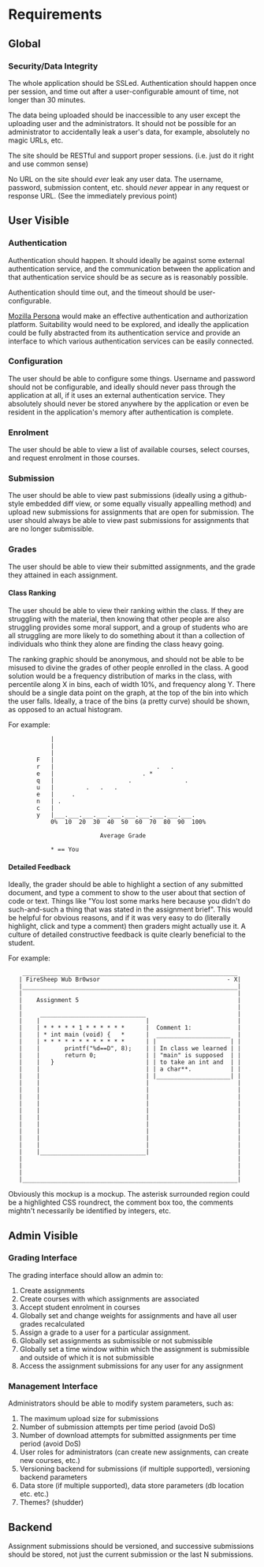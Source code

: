 # Requirements

## Global

### Security/Data Integrity

The whole application should be SSLed. Authentication should happen once per session, and time out after a user-configurable amount of time, not longer than 30 minutes. 

The data being uploaded should be inaccessible to any user except the uploading user and the administrators. It should not be possible for an administrator to accidentally leak a user's data, for example, absolutely no magic URLs, etc.

The site should be RESTful and support proper sessions. (i.e. just do it right and use common sense)

No URL on the site should *ever* leak any user data. The username, password, submission content, etc. should *never* appear in any request or response URL. (See the immediately previous point)

## User Visible

### Authentication

Authentication should happen. It should ideally be against some external authentication service, and the communication between the application and that authentication service should be as secure as is reasonably possible.

Authentication should time out, and the timeout should be user-configurable.

[Mozilla Persona](http://www.mozilla.org/en-US/persona/) would make an effective authentication and authorization platform. Suitability would need to be explored, and ideally the application could be fully abstracted from its authentication service and provide an interface to which various authentication services can be easily connected.

### Configuration

The user should be able to configure some things. Username and password should not be configurable, and ideally should never pass through the application at all, if it uses an external authentication service. They absolutely should never be stored anywhere by the application or even be resident in the application's memory after authentication is complete.

### Enrolment

The user should be able to view a list of available courses, select courses, and request enrolment in those courses.

### Submission

The user should be able to view past submissions (ideally using a github-style embedded diff view, or some equally visually appealling method) and upload new submissions for assignments that are open for submission. The user should always be able to view past submissions for assignments that are no longer submissible.

### Grades

The user should be able to view their submitted assignments, and the grade they attained in each assignment.

#### Class Ranking

The user should be able to view their ranking within the class. If they are struggling with the material, then knowing that other people are also struggling provides some moral support, and a group of students who are all struggling are more likely to do something about it than a collection of individuals who think they alone are finding the class heavy going.

The ranking graphic should be anonymous, and should not be able to be misused to divine the grades of other people enrolled in the class. A good solution would be a frequency distribution of marks in the class, with percentile along X in bins, each of width 10%, and frequency along Y. There should be a single data point on the graph, at the top of the bin into which the user falls. Ideally, a trace of the bins (a pretty curve) should be shown, as opposed to an actual histogram.

For example:

                |
                |
                |
            F   |
            r   |                             .   .
            e   |                         . *  
            q   |                     .               .
            u   |         .   .   .
            e   |     .
            n   | .
            c   |
            y   |___.___.___.___.___.___.___.___.___.___.
                0%  10  20  30  40  50  60  70  80  90  100%
                              
                              Average Grade
                
                * == You

#### Detailed Feedback

Ideally, the grader should be able to highlight a section of any submitted document, and type a comment to show to the user about that section of code or text. Things like "You lost some marks here because you didn't do such-and-such a thing that was stated in the assignment brief". This would be helpful for obvious reasons, and if it was very easy to do (literally highlight, click and type a comment) then graders might actually use it. A culture of detailed constructive feedback is quite clearly beneficial to the student.

For example:

        _____________________________________________________________
       | FireSheep Wub Br0wsor                                    - X|
       |_____________________________________________________________|
       |                                                             |
       |    Assignment 5                                             |
       |                                                             |
       |     ______________________________                          |
       |    |                              |                         |
       |    | * * * * * 1 * * * * * *      |  Comment 1:             |
       |    | * int main (void) {   *      |  _____________________  |
       |    | * * * * * * * * * * * *      | |                     | |
       |    |       printf("%d==D", 8);    | | In class we learned | |
       |    |       return 0;              | | "main" is supposed  | |
       |    |   }                          | | to take an int and  | |
       |    |                              | | a char**.           | |
       |    |                              | |_____________________| |
       |    |                              |                         |
       |    |                              |                         |
       |    |                              |                         |
       |    |                              |                         |
       |    |                              |                         |
       |    |                              |                         |
       |    |                              |                         |
       |    |                              |                         |
       |    |                              |                         |
       |    |                              |                         |
       |    |______________________________|                         |
       |                                                             |
       |                                                             |
       |                                                             |
       |_____________________________________________________________|

Obviously this mockup is a mockup. The asterisk surrounded region could be a highlighted CSS roundrect, the comment box too, the comments mightn't necessarily be identified by integers, etc.

## Admin Visible

### Grading Interface

The grading interface should allow an admin to:

1. Create assignments
2. Create courses with which assignments are associated
3. Accept student enrolment in courses
4. Globally set and change weights for assignments and have all user grades recalculated
5. Assign a grade to a user for a particular assignment.
6. Globally set assignments as submissible or not submissible
7. Globally set a time window within which the assignment is submissible and outside of which it is not submissible
8. Access the assignment submissions for any user for any assignment

### Management Interface

Administrators should be able to modify system parameters, such as:

1. The maximum upload size for submissions
2. Number of submission attempts per time period (avoid DoS)
3. Number of download attempts for submitted assignments per time period (avoid DoS)
4. User roles for administrators (can create new assignments, can create new courses, etc.)
5. Versioning backend for submissions (if multiple supported), versioning backend parameters
6. Data store (if multiple supported), data store parameters (db location etc. etc.)
7. Themes? (shudder)
    
## Backend

Assignment submissions should be versioned, and successive submissions should be stored, not just the current submission or the last N submissions.

